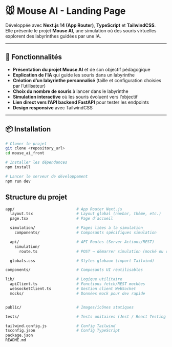 # 🐭 Mouse AI - Landing Page

Développée avec **Next.js 14 (App Router)**, **TypeScript** et **TailwindCSS**.  
Elle présente le projet **Mouse AI**, une simulation où des souris virtuelles explorent des labyrinthes guidées par une IA.  

---
## 🚀 Fonctionnalités

- **Présentation du projet Mouse AI** et de son objectif pédagogique  
- **Explication de l’IA** qui guide les souris dans un labyrinthe  
- **Création d’un labyrinthe personnalisé** (taille et configuration choisies par l’utilisateur)  
- **Choix du nombre de souris** à lancer dans le labyrinthe  
- **Simulation interactive** où les souris évoluent vers l’objectif  
- **Lien direct vers l’API backend FastAPI** pour tester les endpoints  
- **Design responsive** avec TailwindCSS  

---

## 📦 Installation

```bash
# Cloner le projet
git clone <repository_url>
cd mouse_ai_front

# Installer les dépendances
npm install

# Lancer le serveur de développement
npm run dev
```

## Structure du projet 

```bash
app/                           # App Router Next.js
  layout.tsx                   # Layout global (navbar, thème, etc.)
  page.tsx                     # Page d’accueil 

  simulation/                  # Pages liées à la simulation
    components/                # Composants spécifiques simulation

  api/                         # API Routes (Server Actions/REST)
    simulation/
      route.ts                 # POST → démarrer simulation (mocké ou réel)

  globals.css                  # Styles globaux (import Tailwind)

components/                    # Composants UI réutilisables

lib/                           # Logique utilitaire
  apiClient.ts                 # Fonctions fetch/REST mockées
  websocketClient.ts           # Gestion client WebSocket
  mocks/                       # Données mock pour dev rapide


public/                        # Images/icônes statiques

tests/                         # Tests unitaires (Jest / React Testing Library)

tailwind.config.js             # Config Tailwind
tsconfig.json                  # Config TypeScript
package.json
README.md
```